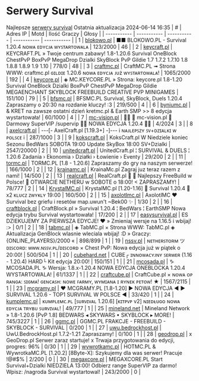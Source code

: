 
# Serwery Survival
Najlepsze [serwery survival](https://mcserwery.pl/serwery/minecraft/tryb/Survival)
Ostatnia aktualizacja 2024-06-14 16:35
| # | Adres IP | Motd | Ilość Graczy | Głosy |
| ----------- | ----------- | ----------- | ----------- | ----------- |
| 1 | 	[blokowo.pl](https://mcserwery.pl/serwery/minecraft/98/) | ■■ BLOKOWO.PL - Survival 1.20.4 ɴᴏᴡᴀ ᴇᴅʏᴄᴊᴀ ᴡʏꜱᴛᴀʀᴛᴏᴡᴀʟᴀ | 123/2000 | 46 |
| 2 | 	[keycraft.pl](https://mcserwery.pl/serwery/minecraft/255/) | KEYCRAFT.PL » Twoje centrum zabawy! 1.8-1.20.6 Survival OneBlock ChestPvP BoxPvP MegaDrop Dzialki SkyBlock PvP Gildie 1.7 1.7.2 1.7.10 1.8 1.8.8 1.8.9 1.9 1.10  | 778/0 | 48 |
| 3 | 	[craftmc.pl](https://mcserwery.pl/serwery/minecraft/87/) | CraftMC.PL ➟ Strona WWW: craftmc.pl ɢɪʟᴅɪᴇ 1.20.6 ɴᴏᴡᴀ ᴇᴅʏᴄᴊᴀ ᴊᴜż ᴡʏꜱᴛᴀʀᴛᴏᴡᴀʟᴀ! | 1065/2000 | 192 |
| 4 | 	[keycore.pl](https://mcserwery.pl/serwery/minecraft/252/) | ◈ MC.KEYCORE.PL » Strona: keycore.pl 1.8-1.20 Survival OneBlock Dzialki BoxPvP ChestPvP MegaDrop Gildie MEGAENCHANT SKYBLOCK FREEBUILD CREATIVE PVP MINIGAMES | 151/100 | 79 |
| 5 | 	[bfsmc.pl](https://mcserwery.pl/serwery/minecraft/2/) | BFSMC.PL  Survival, SkyBlock, Duels  1.20.4 Zapraszamy o 20:30 na rozdanie kluczy! :3 | 219/500 | 4 |
| 6 | 	[byniumc.pl](https://mcserwery.pl/serwery/minecraft/157/) | & KRET na zawsze ostatni dzień  kretmc.pl & Earth SMP >> 8 edycja wystartowała! | 60/1000 | 4 |
| 7 | 	[mc-vision.pl](https://mcserwery.pl/serwery/minecraft/211/) |   mc-vision.pl  Darmowy SuperVIP /supervip  NOWA EDYCJA 1.20.4  | 4/2024 | 3 |
| 8 | 	[axelcraft.pl](https://mcserwery.pl/serwery/minecraft/223/) | ---[- AxelCraft.pl [1.19.3+] -]--- i ɴᴀᴊʟᴇᴘꜱᴢʏ ꜱᴠ+ᴅᴢɪᴀʟᴋɪ ᴡ ᴘᴏʟꜱᴄᴇ i | 287/1000 | 3 |
| 9 | 	[kokscraft.pl](https://mcserwery.pl/serwery/minecraft/1/) | KoksCraft.pl  W Niedziele koniec Sezonu BedWars SOBOTA 19:00 Update SkyBox  18:00 SV+Dzialki | 2547/20000 | 2 |
| 10 | 	[unitedcraft.pl](https://mcserwery.pl/serwery/minecraft/11/) | UnitedCraft.pl ¦ SURVIVAL & DUELS ¦ 1.20.6 Zadania › Ekonomia › Działki › Łowienie › Eventy | 29/200 | 2 |
| 11 | 	[tormc.pl](https://mcserwery.pl/serwery/minecraft/35/) | TORMC.PL [1.8 - 1.20.6] Zapraszamy do gry na naszym serwerze! | 166/1000 | 2 |
| 12 | 	[krainamc.pl](https://mcserwery.pl/serwery/minecraft/39/) | KrainaMc.pl  Zagraj juz teraz razem z nami! | 14/500 | 2 |
| 13 | 	[realcraft.pl](https://mcserwery.pl/serwery/minecraft/63/) | RealCraft.pl   Najlepszy FreeBuild w Polsce!  OTWARCIE NETHERU w SOBOTE o 18:00! < ZAPRASZAMY! | 78/777 | 2 |
| 14 | 	[KrystalMC.pl](https://mcserwery.pl/serwery/minecraft/202/) | KrystalMC.pl [1.20-1.16]  ⛏ Survival 1.20.4 ⛏  x2 ᴋʟᴜᴄᴢ ᴢᴡʏᴋʟʏ 19:00 | 160/500 | 2 |
| 15 | 	[axolotlmc.pl](https://mcserwery.pl/serwery/minecraft/251/) | AxolotlMC ❤ Survival bez griefu i resetów map.uwun't ~Bek00 ✨ | 1/30 | 2 |
| 16 | 	[craftblock.pl](https://mcserwery.pl/serwery/minecraft/280/) | CraftBlock.pl » Survival 1.20.4 ¦ BedWars ¦ EarthSMP Nowa edycja trybu Survival wystartowała! | 17/200 | 2 |
| 17 | 	[easysurvival.pl](https://mcserwery.pl/serwery/minecraft/736/) | ES  DZIEKUJEMY ZA PIERWSZA EDYCJE! ❤ » Zmieniaj wersje na 1.16.5 i wbijaj! :> | 0/1 | 2 |
| 18 | 	[tabmc.pl](https://mcserwery.pl/serwery/minecraft/3/) | ◈ TabMC.pl × Strona WWW: TabMC.pl  ◈ Aktualizacja GenBlock wlasnie wleciala wbijaj! :D » Graczy: {ONLINE_PLAYERS}/2000 « | 898/899 | 1 |
| 19 | 	[nssv.pl](https://mcserwery.pl/serwery/minecraft/4/) | ɴᴇᴛʜᴇʀꜱᴛᴏʀᴍ ツ ᴅɪꜱᴄᴏʀᴅ: ᴡᴡᴡ.ɴꜱꜱᴠ.ᴘʟ/ᴅɪꜱᴄᴏʀᴅ × Chest PvP: Nowa edycja już w piątek o 20:00! | 500/504 | 1 |
| 20 | 	[cubehard.net](https://mcserwery.pl/serwery/minecraft/10/) | CUBE┌ ɪɴɴᴏᴡᴀᴄʏᴊɴʏ ꜱᴇʀᴡᴇʀ (1.16 - 1.20.4) HARD└ Kit edycja 20:00! | 150/151 | 1 |
| 21 | 	[mcosada.pl](https://mcserwery.pl/serwery/minecraft/65/) | ♑ MCOSADA.PL ♑ Wersja: 1.8.x-1.20.4  NOWA EDYCJA ONEBLOCKA 1.20.4 WYSTARTOWALA! | 61/1337 | 1 |
| 22 | 	[craftcube.pl](https://mcserwery.pl/serwery/minecraft/196/) | CraftCube.pl × ɴᴏᴡᴀ ᴏᴘ ʀᴀɴɢᴀ: ꜱɪɢᴍᴀ!  ɢᴇɴᴄᴀꜱʜ: ɴᴏᴡᴇ ꜰᴀʀᴍʏ, ᴡʏᴍɪᴀɴᴀ ɪ ʀʏɴᴇᴋ ᴘᴇᴛᴏᴡ! ★ | 1567/2115 | 1 |
| 23 | 	[mcgramy.pl](https://mcserwery.pl/serwery/minecraft/197/) | ❤ MCGRAMY.PL [1.8-1.20] ▶ NOWA EDYCJA ◀  ▶ SURVIVAL 1.20.6 - TOP1 SURVIVAL W POLSCE ◀ | 33/420 | 1 |
| 24 | 	[kumplemc.pl](https://mcserwery.pl/serwery/minecraft/421/) | ᴋᴜᴍᴘʟᴇᴍᴄ.ᴘʟ [ꜱᴜʀᴠɪᴠᴀʟ 1.20.6] [ᴋɪᴛᴘᴠᴘ v2]  ɴɪᴇᴅᴌᴜɢᴏ ɴᴏᴡᴀ ᴇᴅʏᴄᴊᴀ ᴛʀʏʙᴜ ꜱᴜʀᴠɪᴠᴀʟ! | 49/777 | 1 |
| 25 | 	[mineland.net](https://mcserwery.pl/serwery/minecraft/497/) |  Mineland Network » 1.8-1.20.6 [PvP 1.8]  BEDWARS ◂ SKYWARS ▪ SKYBLOCK ▸ MORE! | 745/3227 | 1 |
| 26 | 	[ggmc.pl](https://mcserwery.pl/serwery/minecraft/38/) | GGMC.PL  FRAKCJE - FREEBUILD - SKYBLOCK - SURVIVAL | 0/200 | 1 |
| 27 | 	[uwu.bedrockhost.pl](https://mcserwery.pl/serwery/minecraft/101/) | UwU.BedrockHost.pl  1.7.2-1.21 Zapraszamy! | 0/100 | 1 |
| 28 | 	[geodrop.pl](https://mcserwery.pl/serwery/minecraft/217/) | x GeoDrop.pl Serwer zaraz startuje! x Trwaja przygotowania do edycji, progres: 96% | 0/30 | 1 |
| 29 | 	[wywrotkamc.pl](https://mcserwery.pl/serwery/minecraft/6/) | HOTMC.PL & WywrotkaMC.PL [1.20.2] [8Byte-X]: Szykujemy dla was serwer! Pracuje !@#$% | 2/200 | 0 |
| 30 | 	[megaxcore.pl](https://mcserwery.pl/serwery/minecraft/7/) | MEGAXCORE.PL Start Survival+Dzialki NIEDZIELA 13:00! Odbierz range SuperVIP za darmo! Wpisz: /nagroda  Survival wystartowal! | 243/2000 | 0 |

